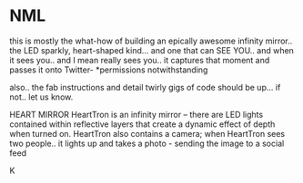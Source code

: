 # NML

this is mostly the what-how of building an epically awesome infinity mirror.. the LED sparkly, heart-shaped kind... and one that can SEE YOU.. and when it sees you.. and I mean really sees you.. it captures that moment and passes it onto Twitter- *permissions notwithstanding 

also.. the fab instructions and detail twirly gigs of code should be up... if not.. let us know.

HEART MIRROR
HeartTron is an infinity mirror – there are LED lights contained within reflective layers that create a dynamic effect of depth when turned on. HeartTron also 
contains a camera; when HeartTron sees two people.. it lights up and takes a photo - sending the image to a social feed


K
